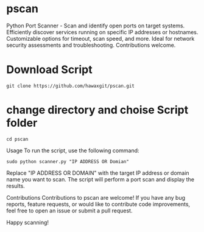 # pscan
Python Port Scanner - Scan and identify open ports on target systems. Efficiently discover services running on specific IP addresses or hostnames. Customizable options for timeout, scan speed, and more. Ideal for network security assessments and troubleshooting. Contributions welcome.

# Download Script 

```
git clone https://github.com/hawaxgit/pscan.git
```
# change directory and choise Script folder

```
cd pscan

```

Usage
To run the script, use the following command:

```
sudo python scanner.py "IP ADDRESS OR Domian"
```
Replace "IP ADDRESS OR DOMAIN" with the target IP address or domain name you want to scan. The script will perform a port scan and display the results.

Contributions
Contributions to pscan are welcome! If you have any bug reports, feature requests, or would like to contribute code improvements, feel free to open an issue or submit a pull request.

Happy scanning!
